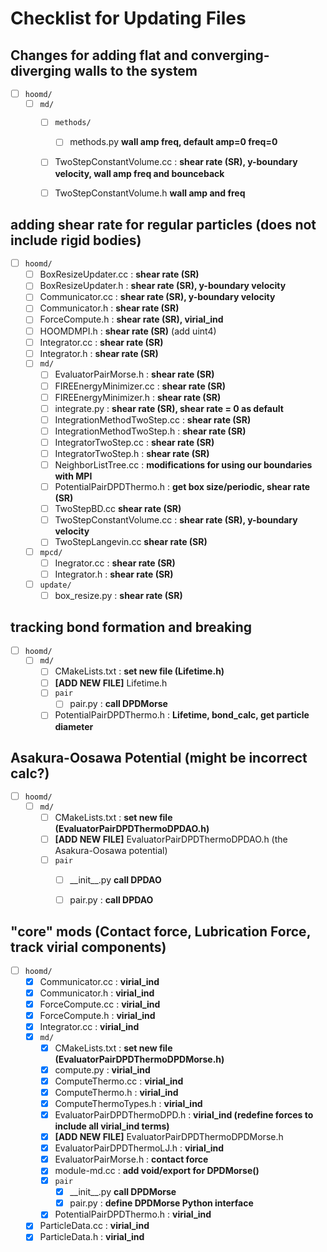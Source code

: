 # Checklist for Updating Files

## Changes for adding flat and converging-diverging walls to the system
* [ ] `hoomd/`
	* [ ] `md/`
		* [ ] `methods/`
			* [ ] methods.py **wall amp freq, default amp=0 freq=0**
		* [ ] TwoStepConstantVolume.cc : **shear rate (SR), y-boundary velocity, wall amp freq and bounceback**
		* [ ] TwoStepConstantVolume.h **wall amp and freq**


## adding shear rate for regular particles (does not include rigid bodies)
* [ ] `hoomd/`
	* [ ] BoxResizeUpdater.cc : **shear rate (SR)**
	* [ ] BoxResizeUpdater.h : **shear rate (SR), y-boundary velocity**
	* [ ] Communicator.cc : **shear rate (SR), y-boundary velocity**
	* [ ] Communicator.h : **shear rate (SR)**
	* [ ] ForceCompute.h : **shear rate (SR), virial_ind** 
	* [ ] HOOMDMPI.h : **shear rate (SR)** (add uint4)
	* [ ] Integrator.cc : **shear rate (SR)**
	* [ ] Integrator.h : **shear rate (SR)**
	* [ ] `md/`
		* [ ] EvaluatorPairMorse.h : **shear rate (SR)**
		* [ ] FIREEnergyMinimizer.cc : **shear rate (SR)**
		* [ ] FIREEnergyMinimizer.h : **shear rate (SR)**
		* [ ] integrate.py : **shear rate (SR), shear rate = 0 as default**
		* [ ] IntegrationMethodTwoStep.cc : **shear rate (SR)**
		* [ ] IntegrationMethodTwoStep.h : **shear rate (SR)**
		* [ ] IntegratorTwoStep.cc : **shear rate (SR)**
		* [ ] IntegratorTwoStep.h : **shear rate (SR)**
		* [ ] NeighborListTree.cc : **modifications for using our boundaries with MPI**
		* [ ] PotentialPairDPDThermo.h : **get box size/periodic, shear rate (SR)**
		* [ ] TwoStepBD.cc **shear rate (SR)**
		* [ ] TwoStepConstantVolume.cc : **shear rate (SR), y-boundary velocity**
		* [ ] TwoStepLangevin.cc **shear rate (SR)**
	* [ ] `mpcd/`
		* [ ] Inegrator.cc : **shear rate (SR)**
		* [ ] Integrator.h : **shear rate (SR)**
	* [ ] `update/`
		* [ ] box_resize.py : **shear rate (SR)**
		
## tracking bond formation and breaking
* [ ] `hoomd/`
	* [ ] `md/`
		* [ ] CMakeLists.txt : **set new file (Lifetime.h)**
		* [ ] **[ADD NEW FILE]** Lifetime.h		
		* [ ] `pair`
			* [ ] pair.py : **call DPDMorse**
		* [ ] PotentialPairDPDThermo.h : **Lifetime, bond_calc, get particle diameter**

## Asakura-Oosawa Potential (might be incorrect calc?)
* [ ] `hoomd/`
	* [ ] `md/`
		* [ ] CMakeLists.txt : **set new file (EvaluatorPairDPDThermoDPDAO.h)**
		* [ ] **[ADD NEW FILE]** EvaluatorPairDPDThermoDPDAO.h (the Asakura-Oosawa potential)
		* [ ] `pair`
			* [ ] \_\_init\_\_.py **call DPDAO**
			* [ ] pair.py : **call DPDAO**


## "core" mods (Contact force, Lubrication Force, track virial components)
* [ ] `hoomd/`
	* [x] Communicator.cc : **virial_ind**
	* [x] Communicator.h : **virial_ind**
	* [x] ForceCompute.cc : **virial_ind**
	* [x] ForceCompute.h : **virial_ind** 
	* [x] Integrator.cc : **virial_ind**	
	* [x] `md/`
		* [x] CMakeLists.txt : **set new file (EvaluatorPairDPDThermoDPDMorse.h)**
		* [x] compute.py : **virial_ind**
		* [x] ComputeThermo.cc : **virial_ind**
		* [x] ComputeThermo.h : **virial_ind**
		* [x] ComputeThermoTypes.h : **virial_ind**
		* [x] EvaluatorPairDPDThermoDPD.h : **virial_ind (redefine forces to include all virial_ind terms)**
		* [x] **[ADD NEW FILE]** EvaluatorPairDPDThermoDPDMorse.h
		* [x] EvaluatorPairDPDThermoLJ.h : **virial_ind**
		* [x] EvaluatorPairMorse.h : **contact force**
		* [x] module-md.cc : **add void/export for DPDMorse()**	
		* [x] `pair`
			* [x] \_\_init\_\_.py **call DPDMorse**
			* [x] pair.py : **define DPDMorse Python interface**
		* [x] PotentialPairDPDThermo.h : **virial_ind**
	* [x] ParticleData.cc : **virial_ind**
	* [x] ParticleData.h : **virial_ind**

